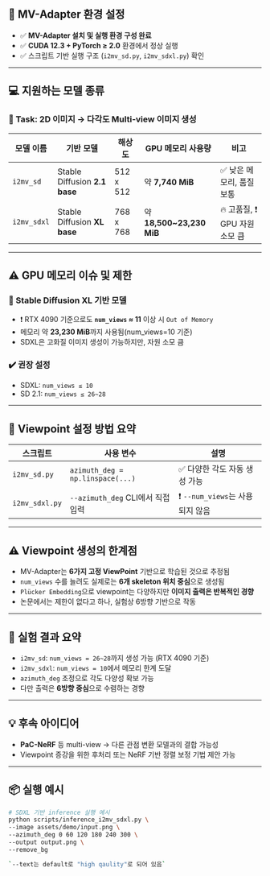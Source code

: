 ## 🔧 MV-Adapter 환경 설정

- ✅ **MV-Adapter 설치 및 실행 환경 구성 완료**
- ✅ **CUDA 12.3 + PyTorch ≥ 2.0** 환경에서 정상 실행
- ✅ 스크립트 기반 실행 구조 (`i2mv_sd.py`, `i2mv_sdxl.py`) 확인

---

## 💻 지원하는 모델 종류

### 📌 Task: **2D 이미지 → 다각도 Multi-view 이미지 생성**

| 모델 이름 | 기반 모델                    | 해상도       | GPU 메모리 사용량     | 비고                             |
|-----------|------------------------------|--------------|------------------------|----------------------------------|
| `i2mv_sd`   | Stable Diffusion **2.1 base** | 512 x 512    | 약 **7,740 MiB**       | ✅ 낮은 메모리, 품질 보통         |
| `i2mv_sdxl` | Stable Diffusion **XL base**  | 768 x 768    | 약 **18,500~23,230 MiB** | 🔥 고품질, ❗ GPU 자원 소모 큼     |

---

## ⚠️ GPU 메모리 이슈 및 제한

### 🧠 Stable Diffusion XL 기반 모델

- ❗ RTX 4090 기준으로도 **`num_views` ≈ 11** 이상 시 `Out of Memory`
- 메모리 약 **23,230 MiB**까지 사용됨(num_views=10 기준)
- SDXL은 고화질 이미지 생성이 가능하지만, 자원 소모 큼

### ✔️ 권장 설정

- SDXL: `num_views ≤ 10`
- SD 2.1: `num_views ≤ 26~28`

---

## 🎯 Viewpoint 설정 방법 요약

| 스크립트        | 사용 변수                     | 설명                            |
|----------------|------------------------------|---------------------------------|
| `i2mv_sd.py`    | `azimuth_deg = np.linspace(...)` | ✅ 다양한 각도 자동 생성 가능     |
| `i2mv_sdxl.py`  | `--azimuth_deg` CLI에서 직접 입력 | ❗ `--num_views`는 사용되지 않음 |

---

## ⚠️ Viewpoint 생성의 한계점

- MV-Adapter는 **6가지 고정 ViewPoint** 기반으로 학습된 것으로 추정됨
- `num_views` 수를 늘려도 실제로는 **6개 skeleton 위치 중심**으로 생성됨
- `Plücker Embedding`으로 viewpoint는 다양하지만 **이미지 출력은 반복적인 경향**
- 논문에서는 제한이 없다고 하나, 실험상 6방향 기반으로 작동

---

## 🧪 실험 결과 요약

- `i2mv_sd`: `num_views = 26~28`까지 생성 가능 (RTX 4090 기준)
- `i2mv_sdxl`: `num_views = 10`에서 메모리 한계 도달
- `azimuth_deg` 조정으로 각도 다양성 확보 가능
- 다만 출력은 **6방향 중심**으로 수렴하는 경향

---

## 💡 후속 아이디어

- **PaC-NeRF** 등 multi-view → 다른 관점 변환 모델과의 결합 가능성
- Viewpoint 증강을 위한 후처리 또는 NeRF 기반 정렬 보정 기법 제안 가능

---

## 📦 실행 예시

```bash
# SDXL 기반 inference 실행 예시
python scripts/inference_i2mv_sdxl.py \
--image assets/demo/input.png \
--azimuth_deg 0 60 120 180 240 300 \
--output output.png \
--remove_bg

`--text는 default로 "high qaulity"로 되어 있음`

